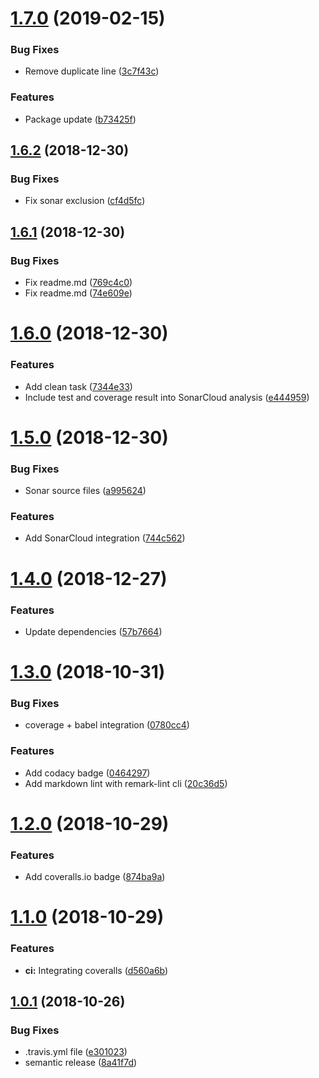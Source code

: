 # [1.7.0](https://github.com/AbrahamTewa/starter.nodejs/compare/v1.6.2...v1.7.0) (2019-02-15)


### Bug Fixes

* Remove duplicate line ([3c7f43c](https://github.com/AbrahamTewa/starter.nodejs/commit/3c7f43c))


### Features

* Package update ([b73425f](https://github.com/AbrahamTewa/starter.nodejs/commit/b73425f))

## [1.6.2](https://github.com/AbrahamTewa/starter.nodejs/compare/v1.6.1...v1.6.2) (2018-12-30)


### Bug Fixes

* Fix sonar exclusion ([cf4d5fc](https://github.com/AbrahamTewa/starter.nodejs/commit/cf4d5fc))

## [1.6.1](https://github.com/AbrahamTewa/starter.nodejs/compare/v1.6.0...v1.6.1) (2018-12-30)


### Bug Fixes

* Fix readme.md ([769c4c0](https://github.com/AbrahamTewa/starter.nodejs/commit/769c4c0))
* Fix readme.md ([74e609e](https://github.com/AbrahamTewa/starter.nodejs/commit/74e609e))

# [1.6.0](https://github.com/AbrahamTewa/starter.nodejs/compare/v1.5.0...v1.6.0) (2018-12-30)


### Features

* Add clean task ([7344e33](https://github.com/AbrahamTewa/starter.nodejs/commit/7344e33))
* Include test and coverage result into SonarCloud analysis ([e444959](https://github.com/AbrahamTewa/starter.nodejs/commit/e444959))

# [1.5.0](https://github.com/AbrahamTewa/starter.nodejs/compare/v1.4.0...v1.5.0) (2018-12-30)


### Bug Fixes

* Sonar source files ([a995624](https://github.com/AbrahamTewa/starter.nodejs/commit/a995624))


### Features

* Add SonarCloud integration ([744c562](https://github.com/AbrahamTewa/starter.nodejs/commit/744c562))

# [1.4.0](https://github.com/AbrahamTewa/starter.nodejs/compare/v1.3.0...v1.4.0) (2018-12-27)


### Features

* Update dependencies ([57b7664](https://github.com/AbrahamTewa/starter.nodejs/commit/57b7664))

# [1.3.0](https://github.com/AbrahamTewa/starter.nodejs/compare/v1.2.0...v1.3.0) (2018-10-31)


### Bug Fixes

* coverage + babel integration ([0780cc4](https://github.com/AbrahamTewa/starter.nodejs/commit/0780cc4))


### Features

* Add codacy badge ([0464297](https://github.com/AbrahamTewa/starter.nodejs/commit/0464297))
* Add markdown lint with remark-lint cli ([20c36d5](https://github.com/AbrahamTewa/starter.nodejs/commit/20c36d5))

# [1.2.0](https://github.com/AbrahamTewa/starter.nodejs/compare/v1.1.0...v1.2.0) (2018-10-29)


### Features

* Add coveralls.io badge ([874ba9a](https://github.com/AbrahamTewa/starter.nodejs/commit/874ba9a))

# [1.1.0](https://github.com/AbrahamTewa/starter.nodejs/compare/v1.0.1...v1.1.0) (2018-10-29)


### Features

* **ci:** Integrating coveralls ([d560a6b](https://github.com/AbrahamTewa/starter.nodejs/commit/d560a6b))

## [1.0.1](https://github.com/AbrahamTewa/starter.nodejs/compare/v1.0.0...v1.0.1) (2018-10-26)


### Bug Fixes

* .travis.yml file ([e301023](https://github.com/AbrahamTewa/starter.nodejs/commit/e301023))
* semantic release ([8a41f7d](https://github.com/AbrahamTewa/starter.nodejs/commit/8a41f7d))
